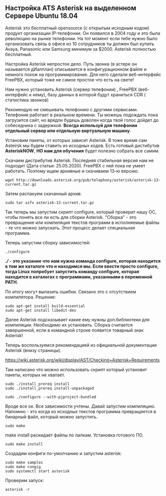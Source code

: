 ## Настройка ATS Asterisk на выделенном Сервере Ubuntu 18.04

Asterisk это бесплатный opensource (с открытым исходным кодом) продукт организации IP-телефонии. Он появился в 2004 году и это была революцию на рынке телефонии. На тот момент если тебе нужно было организовать связь в офисе из 10 сотрудников ты должен был купить Avaya, Panasonic или Samsung минимум за $2000. Asterisk полностью бесплатный.  

Настройка Asterisk непростое дело. Путь звонка (в астере он называется дИалплан) описывается в конфигурационном файле и немного похож на программирование.
Для него сделали веб-интерфейс FreePBX, который тоже не самое простое что есть на свете!  

Нам нужно установить Asterisk (сервер телефонии) , FreePBX (веб-интерфейс к нему), базу данных в которой будут храниться CDR ( статистика звонков)   

Рекомендую не смешивать телефонию с другими сервисами. Телефония работает в реальном времени. Ты можешь подождать пока загрузится сайт, но врядли будешь доволен когда твой голос дойдет до собеседника с задержкой. **Всегда используй для телефонии отдельный сервер или отдельную виртуальную машину**.  

Установим пакеты, от которых зависит Asterisk. В тоже время сам Asteirsk мы будем ставить из исходных кодов. Есть готовый дистибутив **AsteriskNOW**, **НО нам для обучения** будет полезно собрать все самим.  

Скачаем дистрибутив Asterisk. Последняя стабильная версия нам не подходит (Дата статьи: 25.05.2020). FreePBX с ней пока не умеет работать. Поэтому ищем архивные и скачиваем 13-ю версию.

```wget http://downloads.asterisk.org/pub/telephony/asterisk/asterisk-13-current.tar.gz```

Затем распакуем скачанный архив:  

```sudo tar xzfv asterisk-13-current.tar.gz```

Так теперь мы запустим скрипт configure, который проверит нашу ОС, чтобы понять все ли есть для сборки Asterisk. "Сборка" - это превращение или компиляция текстов программ в исполняемые файлы - те что можно запускать. Этот процесс делает специальная программа.  

Теперь запустим сборку зависимостей:  

```./configure```

***./*** **- это указание что нам нужна команда configure, которая находится в том же каталоге что и находимся мы. Если ввести просто configure, тогда Linux попробует запустить команду configure, которая находится в каталогах с программами, указанными в переменной PATH.**  

По итогу могут вылазить ошибки. Связано это с отсутствием компилятора. Решение:

```sudo apt-get install build-essential```  
```sudo apt-get install libedit-dev```  

Далее Asterisk подсказывает какие ему нужны доп.библиотеки для компиляции. Необходимо их установить. Сборка считается завершенной, если в командной строке появится товарный знак Asterisk!  


Теперь воспользуемся рекомендацией из официальной документации Asterisk (внизу страницы).  

https://wiki.asterisk.org/wiki/display/AST/Checking+Asterisk+Requirements  

Там написано что можно использовать скрипт который установит пакеты, которых не хватает.  

```sudo ./install_prereq install```  
```sudo ./install_prereq install-unpackaged```  

```sudo ./configure --with-pjproject-bundled```  

Вроде все ок. Все зависимости учтены. Давай запустим компиляцию. Напомню - это когда из исходных текстов программа превращяется в бинарный файл, который можно запустить.

```sudo make```

make install раскидает файлы по папкам. Установка готового ПО.  

```sudo make install```  

Создадим конфиги по-умолчанию и запустим asterisk:

```sudo make samples```  
```sudo make congig```  
```sudo systemctl start asterisk```

Проверим запуск:

```asterisk -r```






